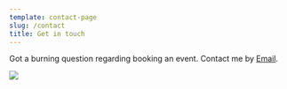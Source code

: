 ```yaml
---
template: contact-page
slug: /contact
title: Get in touch
---
```

Got a burning question regarding booking an event. Contact me by [Email](email@email.com).


![](/assets/vanessa-bucceri-gdirwiyama8-unsplash.jpg)
